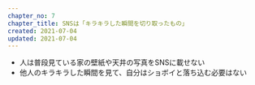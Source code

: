 ```yaml
---
chapter_no: 7
chapter_title: SNSは「キラキラした瞬間を切り取ったもの」
created: 2021-07-04
updated: 2021-07-04
---
```

- 人は普段見ている家の壁紙や天井の写真をSNSに載せない
- 他人のキラキラした瞬間を見て、自分はショボイと落ち込む必要はない